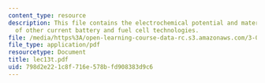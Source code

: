 ```yaml
---
content_type: resource
description: This file contains the electrochemical potential and materials design
  of other current battery and fuel cell technologies.
file: /media/https%3A/open-learning-course-data-rc.s3.amazonaws.com/3-012-fundamentals-of-materials-science-fall-2005/798d2e221c8f716e578bfd908383d9c6_lec13t.pdf
file_type: application/pdf
resourcetype: Document
title: lec13t.pdf
uid: 798d2e22-1c8f-716e-578b-fd908383d9c6
---
```

